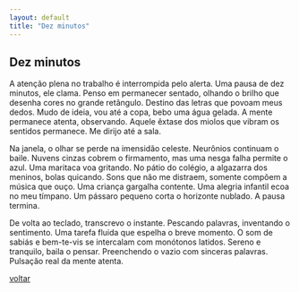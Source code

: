 ```yaml
---
layout: default
title: "Dez minutos"
--- 
```


## Dez minutos

A atenção plena no trabalho é interrompida pelo alerta. Uma pausa de dez minutos, ele clama. Penso em permanecer sentado, olhando o brilho que desenha cores no grande retângulo. Destino das letras que povoam meus dedos. Mudo de ideia, vou até a copa, bebo uma água gelada. A mente permanece atenta, observando. Aquele êxtase dos miolos que vibram os sentidos permanece. Me dirijo até a sala.

Na janela, o olhar se perde na imensidão celeste. Neurônios continuam o baile. Nuvens cinzas cobrem o firmamento, mas uma nesga falha permite o azul. Uma maritaca voa gritando. No pátio do colégio, a algazarra dos meninos, bolas quicando. Sons que não me distraem, somente compõem a música que ouço. Uma criança gargalha contente. Uma alegria infantil ecoa no meu tímpano. Um pássaro pequeno corta o horizonte nublado. A pausa termina.

De volta ao teclado, transcrevo o instante. Pescando palavras, inventando o sentimento. Uma tarefa fluida que espelha o breve momento. O som de sabiás e bem-te-vis se intercalam com monótonos latidos. Sereno e tranquilo, baila o pensar. Preenchendo o vazio com sinceras palavras. Pulsação real da mente atenta.

[voltar](./)